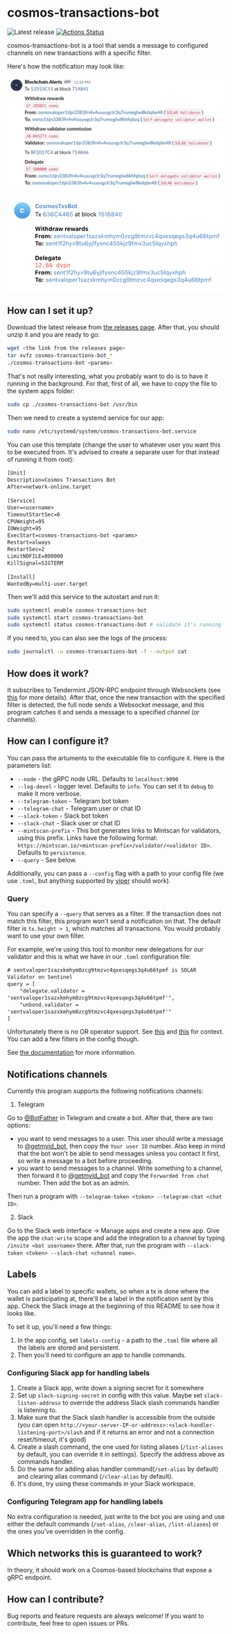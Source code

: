 # cosmos-transactions-bot

![Latest release](https://img.shields.io/github/v/release/solarlabsteam/cosmos-transactions-bot)
[![Actions Status](https://github.com/solarlabsteam/cosmos-transactions-bot/workflows/test/badge.svg)](https://github.com/solarlabsteam/cosmos-transactions-bot/actions)

cosmos-transactions-bot is a tool that sends a message to configured channels on new transactions with a specific filter.

Here's how the notification may look like:

![Slack](https://raw.githubusercontent.com/solarlabsteam/cosmos-transactions-bot/master/images/example-slack.png)

![Telegram](https://raw.githubusercontent.com/solarlabsteam/cosmos-transactions-bot/master/images/example-telegram.png)


## How can I set it up?

Download the latest release from [the releases page](https://github.com/solarlabsteam/cosmos-transactions-bot/releases/). After that, you should unzip it and you are ready to go:

```sh
wget <the link from the releases page>
tar xvfz cosmos-transactions-bot_*
./cosmos-transactions-bot <params>
```

That's not really interesting, what you probably want to do is to have it running in the background. For that, first of all, we have to copy the file to the system apps folder:

```sh
sudo cp ./cosmos-transactions-bot /usr/bin
```

Then we need to create a systemd service for our app:

```sh
sudo nano /etc/systemd/system/cosmos-transactions-bot.service
```

You can use this template (change the user to whatever user you want this to be executed from. It's advised to create a separate user for that instead of running it from root):

```
[Unit]
Description=Cosmos Transactions Bot
After=network-online.target

[Service]
User=<username>
TimeoutStartSec=0
CPUWeight=95
IOWeight=95
ExecStart=cosmos-transactions-bot <params>
Restart=always
RestartSec=2
LimitNOFILE=800000
KillSignal=SIGTERM

[Install]
WantedBy=multi-user.target
```

Then we'll add this service to the autostart and run it:

```sh
sudo systemctl enable cosmos-transactions-bot
sudo systemctl start cosmos-transactions-bot
sudo systemctl status cosmos-transactions-bot # validate it's running
```

If you need to, you can also see the logs of the process:

```sh
sudo journalctl -u cosmos-transactions-bot -f --output cat
```

## How does it work?

It subscribes to Tendermint JSON-RPC endpoint through Websockets (see [this](https://docs.tendermint.com/master/rpc/#/Websocket/subscribe) for more details). After that, once the new transaction with the specified filter is detected, the full node sends a Websocket message, and this program catches it and sends a message to a specified channel (or channels).

## How can I configure it?

You can pass the artuments to the executable file to configure it. Here is the parameters list:

- `--node` - the gRPC node URL. Defaults to `localhost:9090`
- `--log-devel` - logger level. Defaults to `info`. You can set it to `debug` to make it more verbose.
- `--telegram-token` - Telegram bot token
- `--telegram-chat` - Telegram user or chat ID
- `--slack-token` - Slack bot token
- `--slack-chat` - Slack user or chat ID
- `--mintscan-prefix` - This bot generates links to Mintscan for validators, using this prefix. Links have the following format: `https://mintscan.io/<mintscan-prefix>/validator/<validator ID>`. Defaults to `persistence`.
- `--query` - See below.


Additionally, you can pass a `--config` flag with a path to your config file (we use `.toml`, but anything supported by [viper](https://github.com/spf13/viper) should work).

### Query

You can specify a `--query` that serves as a filter. If the transaction does not match this filter, this program won't send a notification on that. The default filter is `tx.height > 1`, which matches all transactions. You would probably want to use your own filter.

For example, we're using this tool to monitor new delegations for our validator and this is what we have in our `.toml` configuration file:

```
# sentvaloper1sazxkmhym0zcg9tmzvc4qxesqegs3q4u66tpmf is SOLAR Validator on Sentinel
query = [
    "delegate.validator = 'sentvaloper1sazxkmhym0zcg9tmzvc4qxesqegs3q4u66tpmf'",
    "unbond.validator = 'sentvaloper1sazxkmhym0zcg9tmzvc4qxesqegs3q4u66tpmf'"
]
```

Unfortunately there is no OR operator support. See [this](https://stackoverflow.com/questions/65709248/how-to-use-an-or-condition-with-the-tendermint-websocket-subscribe-method) and [this](https://github.com/tendermint/tendermint/issues/5206) for context. You can add a few filters in the config though.

See [the documentation](https://docs.tendermint.com/master/rpc/#/Websocket/subscribe) for more information.

## Notifications channels

Currently this program supports the following notifications channels:
1) Telegram

Go to [@BotFather](https://t.me/BotFather) in Telegram and create a bot. After that, there are two options:
- you want to send messages to a user. This user should write a message to [@getmyid_bot](https://t.me/getmyid_bot), then copy the `Your user ID` number. Also keep in mind that the bot won't be able to send messages unless you contact it first, so write a message to a bot before proceeding.
- you want to send messages to a channel. Write something to a channel, then forward it to [@getmyid_bot](https://t.me/getmyid_bot) and copy the `Forwarded from chat` number. Then add the bot as an admin.


Then run a program with `--telegram-token <token> --telegram-chat <chat ID>`.

2) Slack

Go to the Slack web interface -> Manage apps and create a new app.
Give the app the `chat:write` scope and add the integration to a channel by typing `/invite <bot username>` there.
After that, run the program with `--slack-token <token> --slack-chat <channel name>`.

## Labels

You can add a label to specific wallets, so when a tx is done where the wallet is participating at, there'll be a label in the notification sent by this app. Check the Slack image at the beginning of this README to see how it looks like.

To set it up, you'll need a few things:

1. In the app config, set `labels-config` - a path to the `.toml` file where all the labels are stored and persistent.
2. Then you'll need to configure an app to handle commands.

### Configuring Slack app for handling labels

1. Create a Slack app, write down a signing secret for it somewhere
2. Set up `slack-signing-secret` in config with this value. Maybe set `slack-listen-address` to override the address Slack slash commands handler is listening to.
3. Make sure that the Slack slash handler is accessible from the outside (you can open `http://<your-server-IP-or-address>:<slack-handler-listening-port>/slash` and if it returns an error and not a connection reset/timeout, it's good)
4. Create a slash command, the one used for listing aliases (`/list-aliases` by default, you can override it in settings). Specify the address above as commands handler.
5. Do the same for adding alias handler command(`/set-alias` by default) and clearing alias command (`/clear-alias` by default).
6. It's done, try using these commands in your Slack workspace.

### Configuring Telegram app for handling labels

No extra configuration is needed, just write to the bot you are using and use either the default commands (`/set-alias`, `/clear-alias`, `/list-aliases`) or the ones you've overridden in the config.

## Which networks this is guaranteed to work?

In theory, it should work on a Cosmos-based blockchains that expose a gRPC endpoint.

## How can I contribute?

Bug reports and feature requests are always welcome! If you want to contribute, feel free to open issues or PRs.
